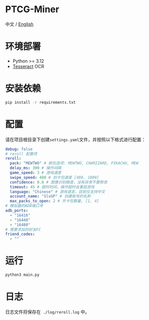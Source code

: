 # PTCG-Miner
中文 / [English](./README_EN.md)

# 环境部署

- Python >= 3.12
- [Tesseract](https://github.com/tesseract-ocr/tesseract) OCR

# 安装依赖

```sh
pip install -r requirements.txt
```

# 配置
请在项目根目录下创建`settings.yaml`文件，并按照以下格式进行配置：
```yaml
debug: false
# reroll 配置项
reroll:
  pack: "MEWTWO" # 刷包选项: MEWTWO, CHARIZARD, PIKACHU, MEW
  delay_ms: 300 # 操作间隔
  game_speed: 3 # 游戏速度
  swipe_speed: 480 # 划卡包速度 [480, 1000]
  confidence: 0.8 # 图像识别精度，没有异常不要修改
  timeout: 45 # 超时时间，操作超时会重启游戏
  language: "Chinese" # 游戏语言，目前仅支持中文
  account_name: "SlvGP" # 创建账号的名称
  max_packs_to_open: 2 # 开卡包数量, [1, 4]
# 模拟器的ADB端口号
adb_ports:
  - "16416"
  - "16448"
  - "16480"
# 需要添加的好友FC
friend_codes:
  - ""
```

# 运行
```sh
python3 main.py
```



# 日志
日志文件将保存在` ./log/reroll.log` 中。
